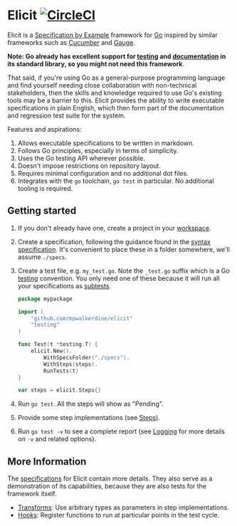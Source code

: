 

# Elicit [![CircleCI](https://img.shields.io/circleci/project/github/mpwalkerdine/elicit.svg)](https://circleci.com/gh/mpwalkerdine/elicit)

Elicit is a [Specification by Example] framework for [Go] inspired by similar
frameworks such as [Cucumber] and [Gauge].

**Note: Go already has excellent support for [testing] and [documentation] in
its standard library, so you might not need this framework**.

That said, if you're using Go as a general-purpose programming language and find
yourself needing close collaboration with non-technical stakeholders, then the
skills and knowledge required to use Go's existing tools may be a barrier to
this. Elicit provides the ability to write executable specifications in plain
English, which then form part of the documentation and regression test suite
for the system.

Features and aspirations:
  1. Allows executable specifications to be written in markdown.
  1. Follows Go principles, especially in terms of simplicity.
  1. Uses the Go testing API wherever possible.
  1. Doesn't impose restrictions on repository layout.
  1. Requires minimal configuration and no additional dot files.
  1. Integrates with the `go` toolchain, `go test` in particular.
     No additional tooling is required.

## Getting started

1. If you don't already have one, create a project in your [workspace].

2. Create a specification, following the guidance found in the 
   [syntax specification](./specs/syntax.md).
   It's convenient to place these in a folder somewhere, we'll assume `./specs`.

3. Create a test file, e.g. `my_test.go`. Note the `_test.go` suffix which is a 
   Go [testing] convention. You only need one of these because it will run all
   your specifications as [subtests].

    ```go
    package mypackage

    import (
        "github.com/mpwalkerdine/elicit"
        "testing"
    )

    func Test(t *testing.T) {
        elicit.New().
            WithSpecsFolder("./specs").
            WithSteps(steps).
            RunTests(t)
    }

    var steps = elicit.Steps{}
    ```

4. Run `go test`. All the steps will show as "Pending".
5. Provide some step implementations (see [Steps](./specs/steps.md)).
6. Run `go test -v` to see a complete report (see [Logging](./specs/logging.md)
   for more details on `-v` and related options).


## More Information

The [specifications](./specs) for Elicit contain more details. They also serve
as a demonstration of its capabilities, because they are also tests for the
framework itself.

- [Transforms](./specs/transforms.md):
  Use arbitrary types as parameters in step implementations.
- [Hooks](./specs/hooks.md):
  Register functions to run at particular points in the test cycle.



[Specification by Example]:
https://www.manning.com/books/specification-by-example

[Go]:
http://golang.org/

[Cucumber]:
https://github.com/DATA-DOG/godog

[Gauge]:
http://getgauge.io/

[workspace]:
https://golang.org/doc/code.html#Workspaces

[testing]:
https://golang.org/pkg/testing/

[subtests]:
https://golang.org/pkg/testing/#hdr-Subtests_and_Sub_benchmarks

[documentation]:
https://blog.golang.org/godoc-documenting-go-code
